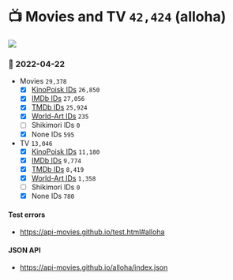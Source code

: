 # :tv: Movies and TV `42,424` (alloha)

<a href="https://API-Movies.github.io"><img src="https://API-Movies.github.io/banner.png?cache"></a>

### :date: 2022-04-22
- Movies `29,378`
  - [x] <a href="https://API-Movies.github.io/alloha/movie_kinopoisk_ids.json">KinoPoisk IDs</a> `26,850`
  - [x] <a href="https://API-Movies.github.io/alloha/movie_imdb_ids.json">IMDb IDs</a> `27,056`
  - [x] <a href="https://API-Movies.github.io/alloha/movie_tmdb_ids.json">TMDb IDs</a> `25,924`
  - [x] <a href="https://API-Movies.github.io/alloha/movie_world_art_ids.json">World-Art IDs</a> `235`
  - [ ] Shikimori IDs `0`
  - [x] None IDs `595`
- TV `13,046`
  - [x] <a href="https://API-Movies.github.io/alloha/tv_kinopoisk_ids.json">KinoPoisk IDs</a> `11,180`
  - [x] <a href="https://API-Movies.github.io/alloha/tv_imdb_ids.json">IMDb IDs</a> `9,774`
  - [x] <a href="https://API-Movies.github.io/alloha/tv_tmdb_ids.json">TMDb IDs</a> `8,419`
  - [x] <a href="https://API-Movies.github.io/alloha/tv_world_art_ids.json">World-Art IDs</a> `1,358`
  - [ ] Shikimori IDs `0`
  - [x] None IDs `780`
#### Test errors
- <a href='https://api-movies.github.io/test.html#alloha'>https://api-movies.github.io/test.html#alloha</a>
#### JSON API
- <a href='https://api-movies.github.io/alloha/index.json'>https://api-movies.github.io/alloha/index.json</a>
